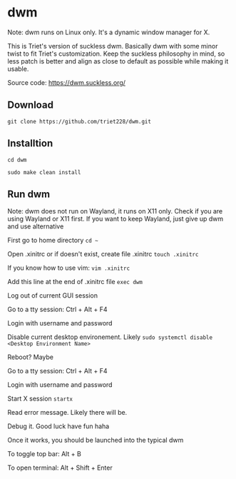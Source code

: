 # dwm
Note: dwm runs on Linux only. It's a dynamic window manager for X.

This is Triet's version of suckless dwm. Basically dwm with some minor twist to fit Triet's customization. Keep the suckless philosophy in mind, so less patch is better and align as close to default as possible while making it usable.

Source code: https://dwm.suckless.org/


## Download
```git clone https://github.com/triet228/dwm.git```
## Installtion
```cd dwm``` 

```sudo make clean install```

## Run dwm

Note: dwm does not run on Wayland, it runs on X11 only. Check if you are using Wayland or X11 first. If you want to keep Wayland, just give up dwm and use alternative


First go to home directory ```cd ~```

Open .xinitrc or if doesn't exist, create file .xinitrc ```touch .xinitrc```

If you know how to use vim: ```vim .xinitrc```


Add this line at the end of .xinitrc file ```exec dwm```


Log out of current GUI session


Go to a tty session: Ctrl + Alt + F4


Login with username and password


Disable current desktop environement. Likely ```sudo systemctl disable <Desktop Environment Name>``` 


Reboot? Maybe


Go to a tty session: Ctrl + Alt + F4


Login with username and password


Start X session ```startx```


Read error message. Likely there will be.


Debug it. Good luck have fun haha


Once it works, you should be launched into the typical dwm


To toggle top bar: Alt + B


To open terminal: Alt + Shift + Enter
